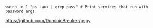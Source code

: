 ```shell
watch -n 1 "ps -aux | grep pass" # Print services that run with password args
```

https://github.com/DominicBreuker/pspy



